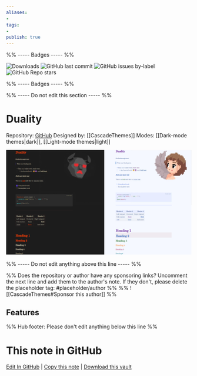 ```yaml
---
aliases:
- 
tags: 
- 
publish: true
---
```


%% ----- Badges ----- %%

![Downloads](https://img.shields.io/badge/downloads-127-573E7A?style=for-the-badge&logo=)
![GitHub last commit](https://img.shields.io/github/last-commit/CascadeThemes/Duality?color=573E7A&label=last%20update&logo=github&style=for-the-badge)
![GitHub issues by-label](https://img.shields.io/github/issues/CascadeThemes/Duality/help%20wanted?color=573E7A&logo=github&style=for-the-badge) 
![GitHub Repo stars](https://img.shields.io/github/stars/CascadeThemes/Duality?color=573E7A&logo=github&style=for-the-badge)

%% ----- Badges ----- %%

%% ----- Do not edit this section ----- %%

# Duality

Repository: [GitHub](https://github.com/CascadeThemes/Duality)
Designed by: [[CascadeThemes]]
Modes: [[Dark-mode themes|dark]], [[Light-mode themes|light]]



![screenshot](https://github.com/CascadeThemes/Duality/raw/HEAD/screenshot.png)

%% ----- Do not edit anything above this line ----- %% 

%% Does the repository or author have any sponsoring links? Uncomment the next line and add them to the author's note. If they don't, please delete the placeholder tag: #placeholder/author %%
%% ![[CascadeThemes#Sponsor this author]] %%


## Features



%% Hub footer: Please don't edit anything below this line %%

# This note in GitHub

<span class="git-footer">[Edit In GitHub](https://github.dev/obsidian-community/obsidian-hub/blob/main/02%20-%20Community%20Expansions/02.05%20All%20Community%20Expansions/Themes/Duality.md "git-hub-edit-note") | [Copy this note](https://raw.githubusercontent.com/obsidian-community/obsidian-hub/main/02%20-%20Community%20Expansions/02.05%20All%20Community%20Expansions/Themes/Duality.md "git-hub-copy-note") | [Download this vault](https://github.com/obsidian-community/obsidian-hub/archive/refs/heads/main.zip "git-hub-download-vault") </span>
